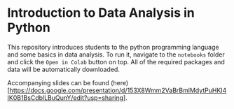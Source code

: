 # Introduction to Data Analysis in Python

This repository introduces students to the python programming language and some basics in data analysis.
To run it, navigate to the `notebooks` folder and click the `Open in Colab` button on top. All of the required packages and data will be automatically downloaded.

Accompanying slides can be found (here)[https://docs.google.com/presentation/d/153X8Wmm2VaBrBmlMdytPuHKI4IK0B1BsCdblLBuQunY/edit?usp=sharing].

